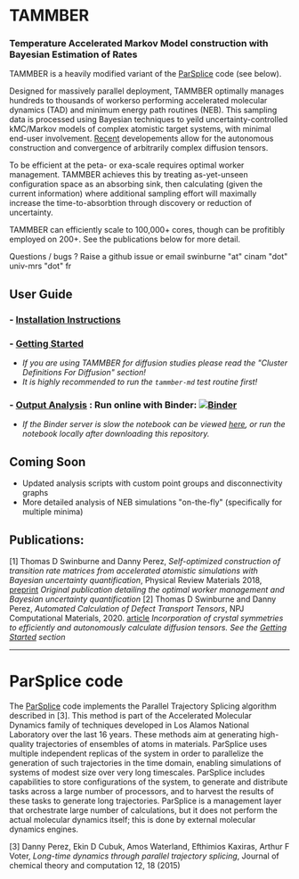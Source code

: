 # TAMMBER
### Temperature Accelerated Markov Model construction with Bayesian Estimation of Rates
TAMMBER is a heavily modified variant of the [ParSplice](https://gitlab.com/exaalt/parsplice.git) code (see below).

Designed for massively parallel deployment, TAMMBER optimally manages hundreds to thousands of workerso 
performing accelerated molecular dynamics (TAD) and minimum energy path routines (NEB). 
This sampling data is processed using Bayesian techniques to yeild uncertainty-controlled kMC/Markov models
of complex atomistic target systems, with minimal end-user involvement. [Recent](https://www.nature.com/articles/s41524-020-00463-8) 
developements allow for the autonomous construction and convergence of arbitrarily complex diffusion tensors.

To be efficient at the peta- or exa-scale requires optimal worker management. TAMMBER achieves this 
by treating as-yet-unseen configuration space as an absorbing sink, then calculating (given the current information)
where additional sampling effort will maximally increase the time-to-absorbtion through discovery or reduction of uncertainty.

TAMMBER can efficiently scale to 100,000+ cores, though can be profitibly employed on 200+. See the publications below for more detail.

Questions / bugs ? Raise a github issue or email swinburne "at" cinam "dot" univ-mrs "dot" fr

##  User Guide
### - [Installation Instructions](INSTALL.md)
### - [Getting Started](EXAMPLE.md)
   - *If you are using TAMMBER for diffusion studies please read the "Cluster Definitions For Diffusion" section!*
   - *It is highly recommended to run the `tammber-md` test routine first!*
### - [Output Analysis](process/Diffusion_Model_Example.ipynb) :  Run online with Binder: [![Binder](https://mybinder.org/badge_logo.svg)](https://mybinder.org/v2/gh/tomswinburne/tammber/HEAD?filepath=process%2FDiffusion_Model_Example.ipynb)
   - *If the Binder server is slow the notebook can be viewed [here](process/Diffusion_Model_Example.ipynb), or run the notebook locally after downloading this repository.*

## Coming Soon
  - Updated analysis scripts with custom point groups and disconnectivity graphs
  - More detailed analysis of NEB simulations "on-the-fly" (specifically for multiple minima)

## Publications:
[1] Thomas D Swinburne and Danny Perez, *Self-optimized construction of transition rate matrices from accelerated atomistic simulations with Bayesian uncertainty quantification*, Physical Review Materials 2018, [preprint](https://arxiv.org/abs/1803.05273)
   *Original publication detailing the optimal worker management and Bayesian uncertainty quantification*
[2] Thomas D Swinburne and Danny Perez, *Automated Calculation of Defect Transport Tensors*, NPJ Computational Materials, 2020. [article](https://www.nature.com/articles/s41524-020-00463-8)
   *Incorporation of crystal symmetries to efficiently and autonomously calculate diffusion tensors. See the [Getting Started](EXAMPLE.md) section*




--------------------------------------------------------------------------------

# ParSplice code
The [ParSplice](https://gitlab.com/exaalt/parsplice.git) code implements the Parallel Trajectory Splicing algorithm described in [3]. This method is part of the Accelerated Molecular Dynamics family of techniques developed in Los Alamos National Laboratory over the last 16 years. These methods aim at generating high-quality trajectories of ensembles of atoms in materials. ParSplice uses multiple independent replicas of the system in order to parallelize the generation of such trajectories in the time domain, enabling simulations of systems of modest size over very long timescales. ParSplice includes capabilities to store configurations of the system, to generate and distribute tasks across a large number of processors, and to harvest the results of these tasks to generate long trajectories. ParSplice is a management layer that orchestrate large number of calculations, but it does not perform the actual molecular dynamics itself; this is done by external molecular dynamics engines.

[3] Danny Perez, Ekin D Cubuk, Amos Waterland, Efthimios Kaxiras, Arthur F Voter, *Long-time dynamics through parallel trajectory splicing*, Journal of chemical theory and computation 12, 18 (2015)
